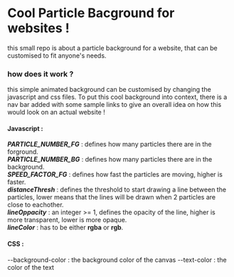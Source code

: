 # Cool Particle Bacground for websites !
this small repo is about a particle background for a website, that can be customised to fit anyone's needs.

### how does it work ?
this simple animated background can be customised by changing the javascript and css files. To put this cool background into context, there is a nav bar added with some sample links to give an overall idea on how this would look on an actual website !

#### Javascript :
***PARTICLE_NUMBER_FG*** : defines how many particles there are in the forground.<br />
***PARTICLE_NUMBER_BG*** : defines how many particles there are in the background.<br />
***SPEED_FACTOR_FG*** : defines how fast the particles are moving, higher is faster.<br />
***distanceThresh*** : defines the threshold to start drawing a line between the particles, lower means that the lines will be drawn when 2 particles are close to eachother.<br />
***lineOppacity*** : an integer >= 1, defines the opacity of the line, higher is more transparent, lower is more opaque.<br />
***lineColor*** : has to be either **rgba** or **rgb**.<br />


#### CSS :
--background-color : the background color of the canvas 
--text-color : the color of the text
